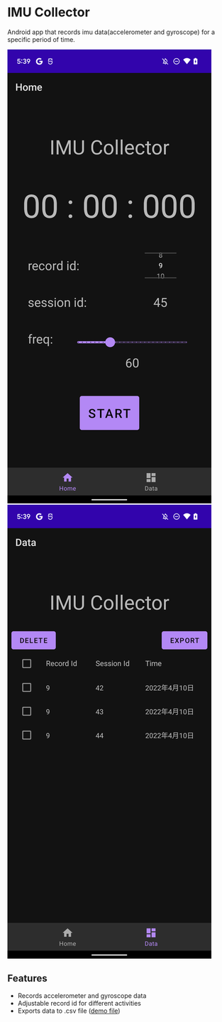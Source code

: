 # IMU Collector
Android app that records imu data(accelerometer and gyroscope) for a specific period of time.

![screenshot home](demo/ScreenshotHome.png)
![screenshot data](demo/ScreenshotData.png)

## Features
- Records accelerometer and gyroscope data
- Adjustable record id for different activities
- Exports data to .csv file ([demo file](demo/imu_1649657542256.csv))